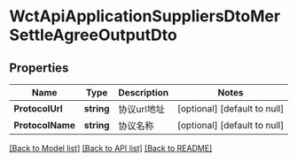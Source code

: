 # WctApiApplicationSuppliersDtoMerSettleAgreeOutputDto

## Properties
Name | Type | Description | Notes
------------ | ------------- | ------------- | -------------
**ProtocolUrl** | **string** | 协议url地址 | [optional] [default to null]
**ProtocolName** | **string** | 协议名称 | [optional] [default to null]

[[Back to Model list]](../README.md#documentation-for-models) [[Back to API list]](../README.md#documentation-for-api-endpoints) [[Back to README]](../README.md)

